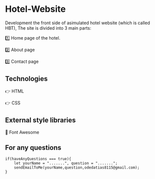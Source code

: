 # Hotel-Website

Development the front side of asimulated hotel website (which is called HBT), The site is divided into 3 main parts:

1️⃣ Home page of the hotel.

2️⃣ About page

3️⃣ Contact page

## Technologies
👉 HTML

👉 CSS

## External style libraries

🔹 Font Awesome

## For any questions

```
if(haveAnyQuestions === true){
    let yourName = ".......", question = ".......";
    sendEmailToMe(yourName,question,odedatias8115@gmail.com);
}
```
